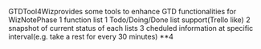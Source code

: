 GTDTool4Wizprovides some tools to enhance GTD functionalities for WizNotePhase 1 function list 1 Todo/Doing/Done list support(Trello like) 2 snapshot of current status of each lists 3 cheduled information at specific interval(e.g. take a rest for every 30 minutes) **4  
